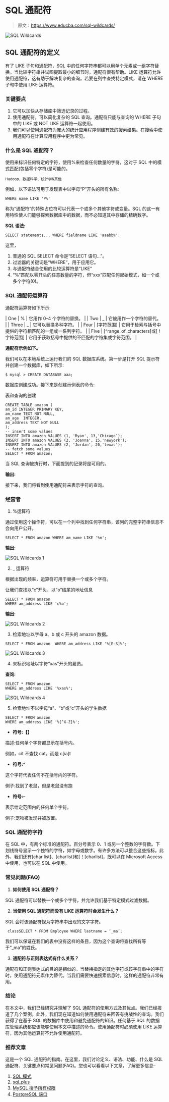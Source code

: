 # SQL 通配符

> 原文：<https://www.educba.com/sql-wildcards/>

![SQL Wildcards](img/30898f2bdc57eb2eeabde82fca965411.png)



## SQL 通配符的定义

有了 LIKE 子句和通配符，SQL 中的任何字符串都可以用单个元素或一组字符替换。当比较字符串并试图提取最小的细节时，通配符很有帮助。LIKE 运算符允许使用通配符，这有助于解决复杂的查询。若要在列中查找特定模式，请在 WHERE 子句中使用 LIKE 运算符。

### 关键要点

1.  它可以加快从存储库中筛选记录的过程。
2.  使用通配符，可以简化复杂的 SQL 查询。通配符只能与查询的 WHERE 子句中的 LIKE 或 NOT LIKE 运算符一起使用。
3.  我们可以使用通配符为庞大的统计应用程序创建有效的搜索结果。在搜索中使用通配符在计算应用程序中更为常见。

### 什么是 SQL 通配符？

使用来标识任何特定的字符，使用%来检查任何数量的字符，这对于 SQL 中的模式匹配(包括零个字符)是可能的。

<small>Hadoop、数据科学、统计学&其他</small>

例如，以下语法可用于发现表中以字母“P”开头的所有名称:

```
WHERE name LIKE 'P%'
```

称为“通配符”的特殊占位符可以代表一个或多个其他字符或变量。SQL 的这一有用特性使人们能够探索数据库中的数据，而不必知道其中存储的精确数字。

**SQL 语法:**

```
SELECT statements... WHERE fieldname LIKE 'aaabb%';
```

这里，

1.  普通的 SQL SELECT 命令是“SELECT 语句…”。
2.  过滤器的关键词是“WHERE”，用于应用它。
3.  与通配符结合使用的比较运算符是“LIKE”
4.  “%”匹配以零开头的任意数量的字符，但“xxx”匹配任何起始模式，如一个或多个字符(0)。

### SQL 通配符运算符

通配符运算符如下所示:

| One | % | 它用作 0–4 个字符的替换。 |
| Two | _ | 它被用作一个字符的替代。 |
| Three | _ | 它可以替换多种字符。 |
| Four | [字符范围] | 它用于检索与括号中提供的字符相匹配的一组或一系列字符。 |
| Five | [^range_of_characters]或[！字符范围] | 它用于获取括号中提供的不匹配的字符集或字符范围。 |

**通配符示例如下。**

我们可以在本地系统上运行我们的 SQL 数据库系统。第一步是打开 SQL 提示符并创建一个数据库，如下所示:

```
$ mysql > CREATE DATABASE aaa;
```

数据库创建成功。接下来是创建示例表的命令:

表和查询的创建

```
CREATE TABLE amazon (
am_id INTEGER PRIMARY KEY,
am_name TEXT NOT NULL,
am_age  INTEGER,
am_address TEXT NOT NULL
);
-- insert some values
INSERT INTO amazon VALUES (1, 'Ryan', 13,'Chicago’);
INSERT INTO amazon VALUES (2, 'Joanna', 15,'newyork');
INSERT INTO amazon VALUES (2, 'Jordan', 20,'texas');
-- fetch some values
SELECT * FROM amazon;
```

当 SQL 查询被执行时，下面提到的记录将是可用的。

**输出:**

接下来，我们将看到使用通配符来表示字符的查询。

### 经营者

1.  %运算符

通过使用这个操作符，可以在一个列中找到任何字符串，该列的完整字符串信息不会向用户公开。

```
SELECT * FROM amazon WHERE am_name LIKE '%n';
```

**输出:**

![SQL Wildcards 1](img/b1e93fb2a597b4128cb158a777155f18.png)



2.  _ 运算符

根据出现的频率，运算符可用于替换一个或多个字符。

让我们查找以“c”开头，以“o”结尾的地址信息

```
SELECT * FROM amazon
WHERE am_address LIKE 'c%o';
```

**输出:**

![SQL Wildcards 2](img/589f478e514801dafac58837ae2b5aef.png)



3.  检索地址以字母 a、b 或 c 开头的 amazon 数据。

```
SELECT * FROM amazon  WHERE am_address LIKE '%[E-S]%';
```

![SQL Wildcards 3](img/92b98836a06c63aed5bcbf67d0981271.png)



4.  来标识地址以字符“xas”开头的雇员。

**查询:**

```
SELECT * FROM amazon
WHERE am_address LIKE '%xas%';
```

![SQL Wildcards 4](img/5862d5b6e2e8f3b3daf9e887da2ff030.png)



5.  检索地址不以字母“a”、“b”或“c”开头的学生数据

```
SELECT * FROM amazon
WHERE am_address LIKE '%[^X-Z]%';
```

*   **符号:【】**

描述:任何单个字符都显示在括号内。

例如，cit 不查找 cat，而是 c[ia]t

*   **符号:^**

这个字符代表任何不在括号内的字符。

例子:找到了老鼠，但是老鼠没有跑

*   **符号:–**

表示给定范围内的任何单个字符。

例子:宠物被发现并被放置。

### SQL 通配符字符

在 SQL 中，有两个标准的通配符。百分号表示 0、1 或另一个整数的字符数。下划线符号显示一个独特的字符，如字母或数字。有许多方法可以整合这些指标。此外，我们还有[char list]、[charlist]和[！[charlist]，既可以在 Microsoft Access 中使用，也可以在 SQL 中使用。

### 常见问题(FAQ)

1.  **如何使用 SQL 通配符？**

SQL 通配符可以替换一个或多个字符，并允许我们基于特定模式过滤数据。

2.  **当使用 SQL 通配符而没有 LIKE 运算符时会发生什么？**

SQL 会将该通配符视为字符串中出现的文字字符。

```
 classSELECT * FROM Employee WHERE lastname = ‘_ma’;
```

我们可以保证在我们的表中没有这样的条目，因为这个查询将查找所有等于“_ma”的姓氏。

3.  **通配符与正则表达式有什么关系？**

通配符和正则表达式的目的是相似的。当替换指定的其他字符或该字符串中的字符时，使用通配符元素作为替代。当我们需要快速搜索信息时，这样的通配符非常有用。

### 结论

在本文中，我们已经研究并理解了 SQL 通配符的使用方式及其优点。我们已经报道了几个案例。此外，我们现在知道如何使用通配符来回答有挑战性的查询。我们获得了在基于 SQL 的数据库中使用和避免通配符的知识。任何基于 SQL 的数据库管理系统都应该能够使用本文中描述的命令。使用通配符时必须使用 LIKE 运算符，因为其他运算符不允许使用通配符。

### 推荐文章

这是一个 SQL 通配符的指南。在这里，我们讨论定义、语法、功能、什么是 SQL 通配符、关键要点和常见问题(FAQ)。您也可以看看以下文章，了解更多信息–

1.  [SQL 模式](https://www.educba.com/sql-schema/)
2.  [sql_plus](https://www.educba.com/sql_plus/)
3.  [MySQL 授予所有权限](https://www.educba.com/mysql-grant-all-privileges/)
4.  [PostgreSQL 端口](https://www.educba.com/postgresql-port/)





